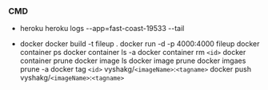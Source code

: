 ### CMD

- heroku
  heroku logs --app=fast-coast-19533 --tail

- docker
  docker build -t fileup .
  docker run -d -p 4000:4000 fileup
  docker container ps
  docker container ls -a
  docker container rm `<id>`
  docker container prune
  docker image ls
  docker image prune
  docker imgaes prune -a
  docker tag `<id>` vyshakg/`<imageName>`:`<tagname>`
  docker push vyshakg/`<imageName>`:`<tagname>`
